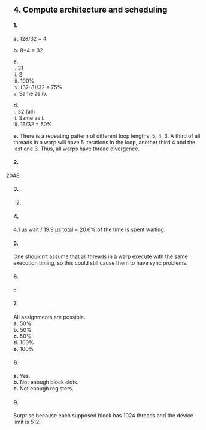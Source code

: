 ## 4. Compute architecture and scheduling

#### 1.
**a.**
128/32 = 4

**b.**
8*4 = 32

**c.**  
i. 31  
ii. 2  
iii. 100%  
iv. (32-8)/32 = 75%  
v. Same as iv.

**d.**  
i. 32 (all)  
ii. Same as i.  
iii. 16/32 = 50%  

**e.**
There is a repeating pattern of different loop lengths: 5, 4, 3. A third of all threads in a warp will have 5 iterations in the loop, another third 4 and the last one 3. Thus, all warps have thread divergence.

#### 2.
2048.

#### 3.
2.

#### 4.
4,1 μs wait / 19.9 μs total = 20.6% of the time is spent waiting.

#### 5.
One shouldn’t assume that all threads in a warp execute with the same execution timing, so this could still cause them to have sync problems.

#### 6.
c.

#### 7.
All assignments are possible.  
**a.** 50%  
**b.** 50%  
**c.** 50%  
**d.** 100%  
**e.** 100%  

#### 8.
**a.** Yes.  
**b.** Not enough block slots.  
**c.** Not enough registers.  


#### 9.
Surprise because each supposed block has 1024 threads and the device limit is 512.
